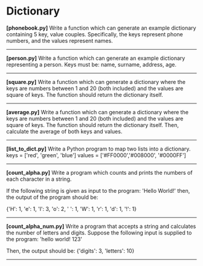 # Dictionary

**[phonebook.py]** Write a function which can generate an example dictionary containing 5 key, value couples. Specifically, the keys represent phone numbers, and the values represent names.

---

**[person.py]** Write a function which can generate an example dictionary representing a person. Keys must be: name, surname, address, age.

---

**[square.py]** Write a function which can generate a dictionary where the keys are numbers between 1 and 20 (both included) and the values are square of keys. The function should return the dictionary itself.

---

**[average.py]** Write a function which can generate a dictionary where the keys are numbers between 1 and 20 (both included) and the values are square of keys. The function should return the dictionary itself. Then, calculate the average of both keys and values.

---

**[list_to_dict.py]** Write a Python program to map two lists into a dictionary. keys = ['red', 'green', 'blue'] values = ['#FF0000','#008000', '#0000FF']

---

**[count_alpha.py]** Write a program which counts and prints the numbers of each character in a string. 

If the following string is given as input to the program: 'Hello World!' then, the output of the program should be:

{'H': 1, 'e': 1, 'l': 3, 'o': 2, ' ': 1, 'W': 1, 'r': 1, 'd': 1, '!': 1}

---

**[count_alpha_num.py]** Write a program that accepts a string and calculates the number of letters and digits.
Suppose the following input is supplied to the program: 'hello world! 123'

Then, the output should be: {'digits': 3, 'letters': 10}

---

